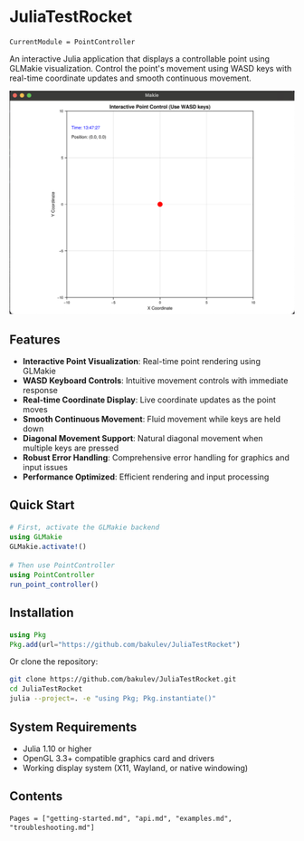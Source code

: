 # JuliaTestRocket

```@meta
CurrentModule = PointController
```

An interactive Julia application that displays a controllable point using GLMakie visualization. Control the point's movement using WASD keys with real-time coordinate updates and smooth continuous movement.

![PointController Application](WorkingApp.png)

## Features

- **Interactive Point Visualization**: Real-time point rendering using GLMakie
- **WASD Keyboard Controls**: Intuitive movement controls with immediate response
- **Real-time Coordinate Display**: Live coordinate updates as the point moves
- **Smooth Continuous Movement**: Fluid movement while keys are held down
- **Diagonal Movement Support**: Natural diagonal movement when multiple keys are pressed
- **Robust Error Handling**: Comprehensive error handling for graphics and input issues
- **Performance Optimized**: Efficient rendering and input processing

## Quick Start

```julia
# First, activate the GLMakie backend
using GLMakie
GLMakie.activate!()

# Then use PointController
using PointController
run_point_controller()
```

## Installation

```julia
using Pkg
Pkg.add(url="https://github.com/bakulev/JuliaTestRocket")
```

Or clone the repository:

```bash
git clone https://github.com/bakulev/JuliaTestRocket.git
cd JuliaTestRocket
julia --project=. -e "using Pkg; Pkg.instantiate()"
```

## System Requirements

- Julia 1.10 or higher
- OpenGL 3.3+ compatible graphics card and drivers
- Working display system (X11, Wayland, or native windowing)

## Contents

```@contents
Pages = ["getting-started.md", "api.md", "examples.md", "troubleshooting.md"]
```